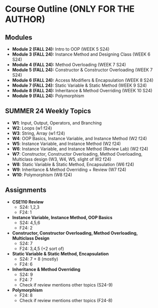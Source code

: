 # Course Outline  (ONLY FOR THE AUTHOR)

## Modules
- **Module 2 (FALL 24):** Intro to OOP (WEEK 5 S24)
- **Module 3 (FALL 24):** Instance Method and Designing Class (WEEK 6 S24)
- **Module 4 (FALL 24):** Method Overloading (WEEK 7 S24)
- **Module 5 (FALL 24):** Constructor & Constructor Overloading (WEEK 7 S24)
- **Module 6 (FALL 24):** Access Modifiers & Encapsulation (WEEK 8 S24)
- **Module 7 (FALL 24):** Static Variable & Static Method (WEEK 9 S24)
- **Module 8 (FALL 24):** Inheritance & Method Overriding (WEEK 10 S24)  
- **Module 9 (FALL 24):** Polymorphism


## SUMMER 24 Weekly Topics
- **W1**: Input, Output, Operators, and Branching
- **W2**: Loops (w1 f24)
- **W3**: String, Array (w1 f24)
- **W4**: OOP Basics, Instance Variable, and Instance Method (W2 f24)
- **W5**: Instance Variable, and Instance Method (W2 f24)
- **W6**: Instance Variable, and Instance Method (Review Lab) (W2 f24)
- **W7**: Constructor, Constructor Overloading, Method Overloading, Multiclass design (W3, W4, W5, slight of W2 f24)
- **W8**: Static Variable & Static Method, Encapsulation (W6 f24)
- **W9**: Inheritance & Method Overriding + Review (W7 f24)
- **W10**: Polymorphism (W8 f24)

## Assignments
- **CSE110 Review**
  - S24: 1,2,3
  - F24: 1
- **Instance Variable, Instance Method, OOP Basics**
  - S24: 4,5,6
  - F24: 2
- **Constructor, Constructor Overloading, Method Overloading, Multiclass Design**
  - S24: 7
  - F24: 3,4,5 (+2 sort of)
- **Static Variable & Static Method, Encapsulation**
  - S24: 7 + 8 (mostly)
  - F24: 6
- **Inheritance & Method Overriding**
  - S24: 9
  - F24: 7
  - Check if review mentions other topics (S24-9)
- **Polymorphism**
  - F24: 8
  - Check if review mentions other topics (F24-8)
